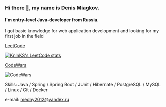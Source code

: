 ### Hi there 👋, my name is Denis Miagkov.
#### I'm entry-level Java-developer from Russia.

I got basic knowledge for web application development and  looking for my first job in the field

[LeetCode](https://leetcode.com/ryeman84/)

[![KnlnKS's LeetCode stats](https://leetcode-stats-six.vercel.app/?username=ryeman84&theme=dark)](https://github.com/KnlnKS/leetcode-stats)

[CodeWars](https://www.codewars.com/users/ryeman84)

![CodeWars](https://www.codewars.com/users/ryeman84/badges/large)

Skills: Java / Spring / Spring Boot / JUnit / Hibernate / PostgreSQL / MySQL / Linux / Git / Docker

e-mail: medny2012@yandex.ru







<!---
denismiagkov/denismiagkov is a ✨ special ✨ repository because its `README.md` (this file) appears on your GitHub profile.
You can click the Preview link to take a look at your changes.
--->
